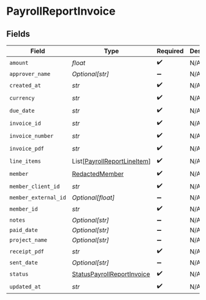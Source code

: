 # PayrollReportInvoice


## Fields

| Field                                                                           | Type                                                                            | Required                                                                        | Description                                                                     |
| ------------------------------------------------------------------------------- | ------------------------------------------------------------------------------- | ------------------------------------------------------------------------------- | ------------------------------------------------------------------------------- |
| `amount`                                                                        | *float*                                                                         | :heavy_check_mark:                                                              | N/A                                                                             |
| `approver_name`                                                                 | *Optional[str]*                                                                 | :heavy_minus_sign:                                                              | N/A                                                                             |
| `created_at`                                                                    | *str*                                                                           | :heavy_check_mark:                                                              | N/A                                                                             |
| `currency`                                                                      | *str*                                                                           | :heavy_check_mark:                                                              | N/A                                                                             |
| `due_date`                                                                      | *str*                                                                           | :heavy_check_mark:                                                              | N/A                                                                             |
| `invoice_id`                                                                    | *str*                                                                           | :heavy_check_mark:                                                              | N/A                                                                             |
| `invoice_number`                                                                | *str*                                                                           | :heavy_check_mark:                                                              | N/A                                                                             |
| `invoice_pdf`                                                                   | *str*                                                                           | :heavy_check_mark:                                                              | N/A                                                                             |
| `line_items`                                                                    | List[[PayrollReportLineItem](../../models/shared/payrollreportlineitem.md)]     | :heavy_check_mark:                                                              | N/A                                                                             |
| `member`                                                                        | [RedactedMember](../../models/shared/redactedmember.md)                         | :heavy_check_mark:                                                              | N/A                                                                             |
| `member_client_id`                                                              | *str*                                                                           | :heavy_check_mark:                                                              | N/A                                                                             |
| `member_external_id`                                                            | *Optional[float]*                                                               | :heavy_minus_sign:                                                              | N/A                                                                             |
| `member_id`                                                                     | *str*                                                                           | :heavy_check_mark:                                                              | N/A                                                                             |
| `notes`                                                                         | *Optional[str]*                                                                 | :heavy_minus_sign:                                                              | N/A                                                                             |
| `paid_date`                                                                     | *Optional[str]*                                                                 | :heavy_minus_sign:                                                              | N/A                                                                             |
| `project_name`                                                                  | *Optional[str]*                                                                 | :heavy_minus_sign:                                                              | N/A                                                                             |
| `receipt_pdf`                                                                   | *str*                                                                           | :heavy_check_mark:                                                              | N/A                                                                             |
| `sent_date`                                                                     | *Optional[str]*                                                                 | :heavy_minus_sign:                                                              | N/A                                                                             |
| `status`                                                                        | [StatusPayrollReportInvoice](../../models/shared/statuspayrollreportinvoice.md) | :heavy_check_mark:                                                              | N/A                                                                             |
| `updated_at`                                                                    | *str*                                                                           | :heavy_check_mark:                                                              | N/A                                                                             |